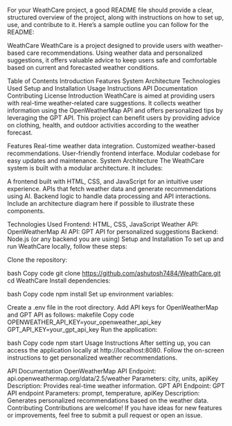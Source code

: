 
For your WeathCare project, a good README file should provide a clear, structured overview of the project, along with instructions on how to set up, use, and contribute to it. Here’s a sample outline you can follow for the README:

WeathCare
WeathCare is a project designed to provide users with weather-based care recommendations. Using weather data and personalized suggestions, it offers valuable advice to keep users safe and comfortable based on current and forecasted weather conditions.

Table of Contents
Introduction
Features
System Architecture
Technologies Used
Setup and Installation
Usage Instructions
API Documentation
Contributing
License
Introduction
WeathCare is aimed at providing users with real-time weather-related care suggestions. It collects weather information using the OpenWeatherMap API and offers personalized tips by leveraging the GPT API. This project can benefit users by providing advice on clothing, health, and outdoor activities according to the weather forecast.

Features
Real-time weather data integration.
Customized weather-based recommendations.
User-friendly frontend interface.
Modular codebase for easy updates and maintenance.
System Architecture
The WeathCare system is built with a modular architecture. It includes:

A frontend built with HTML, CSS, and JavaScript for an intuitive user experience.
APIs that fetch weather data and generate recommendations using AI.
Backend logic to handle data processing and API interactions.
Include an architecture diagram here if possible to illustrate these components.

Technologies Used
Frontend: HTML, CSS, JavaScript
Weather API: OpenWeatherMap
AI API: GPT API for personalized suggestions
Backend: Node.js (or any backend you are using)
Setup and Installation
To set up and run WeathCare locally, follow these steps:

Clone the repository:

bash
Copy code
git clone https://github.com/ashutosh7484/WeathCare.git
cd WeathCare
Install dependencies:

bash
Copy code
npm install
Set up environment variables:

Create a .env file in the root directory.
Add API keys for OpenWeatherMap and GPT API as follows:
makefile
Copy code
OPENWEATHER_API_KEY=your_openweather_api_key
GPT_API_KEY=your_gpt_api_key
Run the application:

bash
Copy code
npm start
Usage Instructions
After setting up, you can access the application locally at http://localhost:8080. Follow the on-screen instructions to get personalized weather recommendations.

API Documentation
OpenWeatherMap API
Endpoint: api.openweathermap.org/data/2.5/weather
Parameters: city, units, apiKey
Description: Provides real-time weather information.
GPT API
Endpoint: GPT API endpoint
Parameters: prompt, temperature, apiKey
Description: Generates personalized recommendations based on the weather data.
Contributing
Contributions are welcome! If you have ideas for new features or improvements, feel free to submit a pull request or open an issue.
